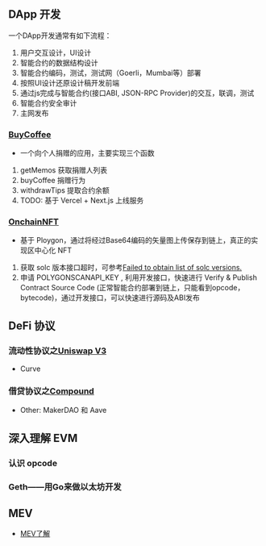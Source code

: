 ## DApp 开发

一个DApp开发通常有如下流程：
1. 用户交互设计，UI设计
2. 智能合约的数据结构设计
3. 智能合约编码，测试，测试网（Goerli，Mumbai等）部署
4. 按照UI设计还原设计稿开发前端
5. 通过js完成与智能合约(接口ABI, JSON-RPC Provider)的交互，联调，测试
6. 智能合约安全审计
6. 主网发布

### [BuyCoffee](./DApp/contracts/BuyCoffee.sol)
* 一个向个人捐赠的应用，主要实现三个函数
1. getMemos 获取捐赠人列表
2. buyCoffee 捐赠行为
3. withdrawTips 提取合约余额
4. TODO: 基于 Vercel + Next.js 上线服务

### [OnchainNFT](./DApp/contracts/MyToken.sol)
* 基于 Ploygon，通过将经过Base64编码的矢量图上传保存到链上，真正的实现区中心化 NFT
1. 获取 solc 版本接口超时，可参考[Failed to obtain list of solc versions.](https://github.com/NomicFoundation/hardhat/issues/2684#issuecomment-1177001254)
2. 申请 POLYGONSCANAPI_KEY , 利用开发接口，快速进行 Verify & Publish Contract Source Code (正常智能合约部署到链上，只能看到opcode， bytecode)，通过开发接口，可以快速进行源码及ABI发布

## DeFi 协议

### 流动性协议之[Uniswap V3](https://uniswap.org/blog/uniswap-v3)
* Curve

### 借贷协议之[Compound](https://compound.finance/)
* Other: MakerDAO 和 Aave

## 深入理解 EVM

### 认识 opcode

### Geth——用Go来做以太坊开发

## MEV
* [MEV了解](./MEV/MEV%E4%BA%86%E8%A7%A3.md)
